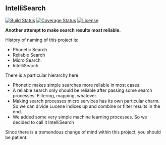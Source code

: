 IntelliSearch
-

[![Build Status](https://travis-ci.com/RogerJFX/MicroSearch.svg?branch=master)](https://travis-ci.com/RogerJFX/MicroSearch)
[![Coverage Status](https://codecov.io/gh/rogerjfx/microsearch/branch/master/graph/badge.svg)](https://codecov.io/gh/RogerJFX/MicroSearch)
[![License](https://img.shields.io/badge/License-Apache%202.0-blue.svg)](https://opensource.org/licenses/Apache-2.0)

**Another attempt to make search results most reliable.**

History of naming of this project is:

- Phonetic Search
- Reliable Search
- Micro Search
- IntelliSearch

There is a particular hierarchy here. 

- Phonetic makes simple searches more reliable in most cases. 
- A reliable search only should be reliable after passing some search processes. Filtering, mapping, whatever.
- Making search processes micro services has its own particular charm. So we can divide Lucene indices up and 
combine or filter results in the end.
- We added some very simple machine learning processes. So we decided to call it IntelliSearch

Since there is a tremendous change of mind within this project, you should be patient. 